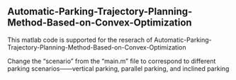 ## Automatic-Parking-Trajectory-Planning-Method-Based-on-Convex-Optimization
This matlab code is supported for the reserach of Automatic-Parking-Trajectory-Planning-Method-Based-on-Convex-Optimization

Change the “scenario” from the “main.m” file to correspond to different parking scenarios——vertical parking, parallel parking, and inclined parking
